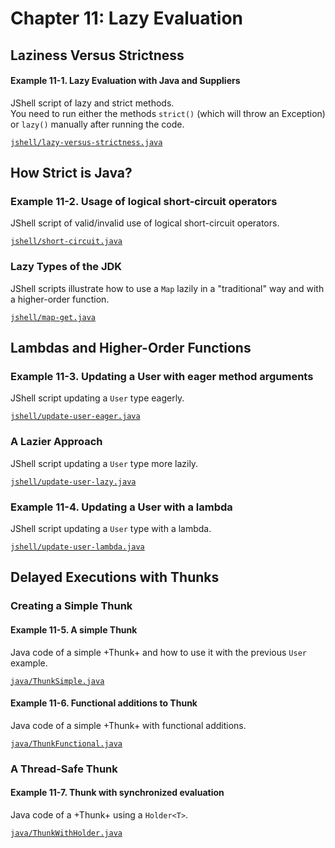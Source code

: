 # Chapter 11: Lazy Evaluation

## Laziness Versus Strictness

#### Example 11-1. Lazy Evaluation with Java and Suppliers

JShell script of lazy and strict methods.  
You need to run either the methods `strict()` (which will throw an Exception) or `lazy()` manually after running the code.

[`jshell/lazy-versus-strictness.java`](jshell/lazy-versus-strictness.java)

## How Strict is Java?

### Example 11-2. Usage of logical short-circuit operators

JShell script of valid/invalid use of logical short-circuit operators.

[`jshell/short-circuit.java`](jshell/short-circuit.java)

### Lazy Types of the JDK

JShell scripts illustrate how to use a `Map` lazily in a "traditional" way and with a higher-order function.

[`jshell/map-get.java`](jshell/map-get.java)


## Lambdas and Higher-Order Functions

### Example 11-3. Updating a User with eager method arguments

JShell script updating a `User` type eagerly.

[`jshell/update-user-eager.java`](jshell/update-user-eager.java)

### A Lazier Approach

JShell script updating a `User` type more lazily.

[`jshell/update-user-lazy.java`](jshell/update-user-lazy.java)

### Example 11-4. Updating a User with a lambda

JShell script updating a `User` type with a lambda.

[`jshell/update-user-lambda.java`](jshell/update-user-lambda.java)


## Delayed Executions with Thunks

### Creating a Simple Thunk

#### Example 11-5. A simple Thunk<T>

Java code of a simple +Thunk<T>+ and how to use it with the previous `User` example.

[`java/ThunkSimple.java`](java/ThunkSimple.java)

#### Example 11-6. Functional additions to Thunk<T>

Java code of a simple +Thunk<T>+ with functional additions.

[`java/ThunkFunctional.java`](java/ThunkFunctional.java)


### A Thread-Safe Thunk

#### Example 11-7. Thunk<T> with synchronized evaluation

Java code of a +Thunk<T>+ using a `Holder<T>`.

[`java/ThunkWithHolder.java`](java/ThunkWithHolder.java)
